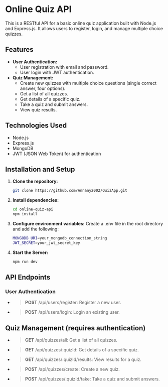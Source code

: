 # Online Quiz API

This is a RESTful API for a basic online quiz application built with Node.js and Express.js. It allows users to register, login, and manage multiple choice quizzes.

## Features

- **User Authentication:**
  - User registration with email and password.
  - User login with JWT authentication.
- **Quiz Management:**
  - Create new quizzes with multiple choice questions (single correct answer, four options).
  - Get a list of all quizzes.
  - Get details of a specific quiz.
  - Take a quiz and submit answers.
  - View quiz results.

## Technologies Used

- Node.js
- Express.js
- MongoDB
- JWT (JSON Web Token) for authentication

## Installation and Setup

1. **Clone the repository:**

   ```bash
   git clone https://github.com/Annany2002/QuizApp.git

   ```

2. **Install dependencies:**

   ```bash
   cd online-quiz-api
   npm install

   ```

3. **Configure environment variables:**
   Create a .env file in the root directory and add the following:

   ```bash
   MONGODB_URI=your_mongodb_connection_string
   JWT_SECRET=your_jwt_secret_key

   ```

4. **Start the Server:**

   ```bash
   npm run dev
   ```

## API Endpoints

### User Authentication

- > **POST** /api/users/register: Register a new user.
- > **POST** /api/users/login: Login an existing user.

## Quiz Management (requires authentication)

- > **GET** /api/quizzes/all: Get a list of all quizzes.
- > **GET** /api/quizzes/:quizId: Get details of a specific quiz.
- > **GET** /api/quizzes/:quizId/results: View results for a quiz.
- > **POST** /api/quizzes/create: Create a new quiz.
- > **POST** /api/quizzes/:quizId/take: Take a quiz and submit answers.
